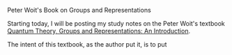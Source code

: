 Peter Woit's Book on Groups and Representations

Starting today, I will be posting my study notes on the Peter Woit's textbook
[Quantum Theory, Groups and Representations: An Introduction](http://www.math.columbia.edu/~woit/QM/qmbook.pdf).

The intent of this textbook, as the author put it, is to put
